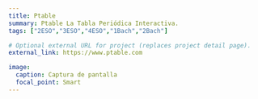 ```yaml
---
title: Ptable
summary: Ptable La Tabla Periódica Interactiva.
tags: ["2ESO","3ESO","4ESO","1Bach","2Bach"]

# Optional external URL for project (replaces project detail page).
external_link: https://www.ptable.com

image:
  caption: Captura de pantalla
  focal_point: Smart
---
```

